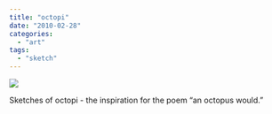 ```yaml
---
title: "octopi"
date: "2010-02-28"
categories: 
  - "art"
tags: 
  - "sketch"
---
```


[![](http://s3.media.squarespace.com/production/1431296/16917466/_PYw92neEA7o/TP-Ixu8FQ0I/AAAAAAAAAMM/jmPkio1kd6E/s640/octopi.jpg)](http://s3.media.squarespace.com/production/1431296/16917466/_PYw92neEA7o/TP-Ixu8FQ0I/AAAAAAAAAMM/jmPkio1kd6E/s1600/octopi.jpg)

  
Sketches of octopi - the inspiration for the poem “an octopus would.”
